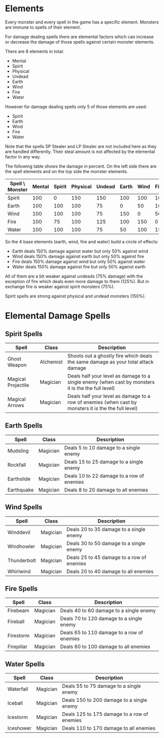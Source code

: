 # Elements

Every monster and every spell in the game has a specific element. Monsters are immune to spells of their element.

For damage dealing spells there are elemental factors which can increase or decrease the damage of those spells against certain monster elements.

There are 8 elements in total:
- Mental
- Spirit
- Physical
- Undead
- Earth
- Wind
- Fire
- Water

However for damage dealing spells only 5 of those elements are used:
- Spirit
- Earth
- Wind
- Fire
- Water

Note that the spells SP Stealer and LP Stealer are not included here as they are handled differently. Their steal amount is not affected by the elemental factor in any way.

The following table shows the damage in percent. On the left side there are the spell elements and on the top side the monster elements.

Spell \\ Monster | Mental | Spirit | Physical | Undead | Earth | Wind | Fire |Water
--- | --- | --- | --- | --- | --- | --- | --- | ---
Spirit | 100 | 0 | 150 | 150 | 100 | 100 | 100 | 100
Earth | 100 | 100 | 100 | 75 | 0 | 50 | 100 | 150
Wind | 100 | 100 | 100 | 75 | 150 | 0 | 50 | 100
Fire | 100 | 75 | 100 | 125 | 100 | 150 | 0 | 50
Water | 100 | 100 | 100 | 75 | 50 | 100 | 150 | 0

So the 4 base elements (earth, wind, fire and water) build a circle of effects:
- Earth deals 150% damage against water but only 50% against wind
- Wind deals 150% damage against earth but only 50% against fire
- Fire deals 150% damage against wind but only 50% against water
- Water deals 150% damage against fire but only 50% against earth

All of them are a bit weaker against undeads (75% damage) with the exception of fire which deals even more damage to them (125%). But in exchange fire is weaker against spirit monsters (75%).

Spirit spells are strong against physical and undead monsters (150%).


# Elemental Damage Spells

## Spirit Spells

Spell | Class | Description
--- | --- | ---
Ghost Weapon | Alchemist | Shoots out a ghostly fire which deals the same damage as your total attack damage
Magical Projectile | Magician | Deals half your level as damage to a single enemy (when cast by monsters it is the the full level)
Magical Arrows | Magician | Deals half your level as damage to a row of enemies (when cast by monsters it is the the full level)

## Earth Spells

Spell | Class | Description
--- | --- | ---
Mudsling | Magician | Deals 5 to 10 damage to a single enemy
Rockfall | Magician | Deals 15 to 25 damage to a single enemy
Earthslide | Magician | Deals 10 to 22 damage to a row of enemies
Earthquake | Magician | Deals 8 to 20 damage to all enemies

## Wind Spells

Spell | Class | Description
--- | --- | ---
Winddevil | Magician | Deals 20 to 35 damage to a single enemy
Windhowler | Magician | Deals 30 to 50 damage to a single enemy
Thunderbolt | Magician | Deals 25 to 45 damage to a row of enemies
Whirlwind | Magician | Deals 20 to 40 damage to all enemies

## Fire Spells

Spell | Class | Description
--- | --- | ---
Firebeam | Magician | Deals 40 to 60 damage to a single enemy
Fireball | Magician | Deals 70 to 120 damage to a single enemy
Firestorm | Magician | Deals 65 to 110 damage to a row of enemies
Firepillar | Magician | Deals 60 to 100 damage to all enemies

## Water Spells

Spell | Class | Description
--- | --- | ---
Waterfall | Magician | Deals 55 to 75 damage to a single enemy
Iceball | Magician | Deals 150 to 200 damage to a single enemy
Icestorm | Magician | Deals 125 to 175 damage to a row of enemies
Iceshower | Magician | Deals 110 to 170 damage to all enemies
